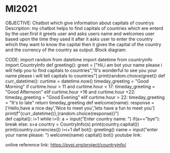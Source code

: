 # Ml2021
OBJECTIVE:
      Chatbot which give information about capitals of countrys
Description:
        my chatbot helps to find capitals of countries which ere enterd by the user.first it greets user and asks users name and welcomes user based upon the time they used it
        after it asks user to enter the country which they want to know the capital then it gives the capital of the country and the currency of the country as output.
Block diagram:

 
CODE:
      import random
from datetime import datetime
from countryinfo import CountryInfo
def greeting():
    greet = ["Hii,i am bot your name please i will help you to find capitals to countries","It's wonderful to see you your name please i will tell capitals to countries"]
    print(random.choice(greet))
def curr_datetime():
    curtime = datetime.now()
    timeday_greeting = "Good Morning"
    if curtime.hour > 11 and curtime.hour < 17:
        timeday_greeting = "Good Afternoon"
    elif curtime.hour >16 and curtime.hour <22:
        timeday_greeting = "Good Evening"
    elif curtime.hour > 22:
        timeday_greeting = "It's to late"
    return timeday_greeting
def welcome(name):
    response = ['Hello,have a nice day','Nice to meet you','lets have a fun to meet you']
    print(f"{curr_datetime()},{random.choice(response)}")  
def capital():
    i=1
    while i>0:
        a = input("Enter country name: ")
        if(a=="bye"):
            break
        else:
            s=a
            country = CountryInfo(s)
            print(country.capital())
            print(country.currencies())
        i=i+1 
def bot():
    greeting()
    name = input("enter your name please:  ")
    welcome(name)
    capital()
bot() 
youtube link:



online reference link:
https://pypi.org/project/countryinfo/ 
